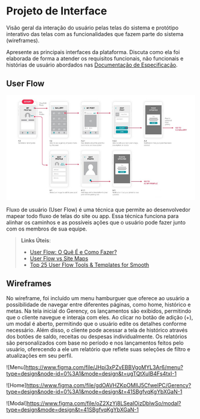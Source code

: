 
# Projeto de Interface

Visão geral da interação do usuário pelas telas do sistema e protótipo interativo das telas com as funcionalidades que fazem parte do sistema (wireframes).

 Apresente as principais interfaces da plataforma. Discuta como ela foi elaborada de forma a atender os requisitos funcionais, não funcionais e histórias de usuário abordados nas <a href="2-Especificação do Projeto.md"> Documentação de Especificação</a>.

## User Flow

![Exemplo de UserFlow](img/userflow.jpg)

Fluxo de usuário (User Flow) é uma técnica que permite ao desenvolvedor mapear todo fluxo de telas do site ou app. Essa técnica funciona para alinhar os caminhos e as possíveis ações que o usuário pode fazer junto com os membros de sua equipe.

> **Links Úteis**:
> - [User Flow: O Quê É e Como Fazer?](https://medium.com/7bits/fluxo-de-usu%C3%A1rio-user-flow-o-que-%C3%A9-como-fazer-79d965872534)
> - [User Flow vs Site Maps](http://designr.com.br/sitemap-e-user-flow-quais-as-diferencas-e-quando-usar-cada-um/)
> - [Top 25 User Flow Tools & Templates for Smooth](https://www.mockplus.com/blog/post/user-flow-tools)


## Wireframes


No wireframe, foi incluído um menu hamburguer que oferece ao usuário a possibilidade de navegar entre diferentes páginas, como home, histórico e metas. Na tela inicial do Gerency, os lançamentos são exibidos, permitindo que o cliente navegue e interaja com eles. Ao clicar no botão de adição (+), um modal é aberto, permitindo que o usuário edite os detalhes conforme necessário. Além disso, o cliente pode acessar a tela de histórico através dos botões de saldo, receitas ou despesas individualmente. Os relatórios são personalizados com base no período e nos lançamentos feitos pelo usuário, oferecendo a ele um relatório que reflete suas seleções de filtro e atualizações em seu perfil.

![Menu]https://www.figma.com/file/JHpi3xPZvEBBVgoMYL3Ar6/menu?type=design&node-id=0%3A1&mode=design&t=ugTQtXuIB4Fs4txI-1

![Home]https://www.figma.com/file/gdOAVHZKpOMIlJ5CfwelPC/Gerency?type=design&node-id=0%3A1&mode=design&t=41SBgfvqKgYbXGaN-1

![Modal]https://www.figma.com/file/oZ2XzYj8LSeaIOizDblwSo/modal?type=design&mode=design&t=41SBgfvqKgYbXGaN-1

